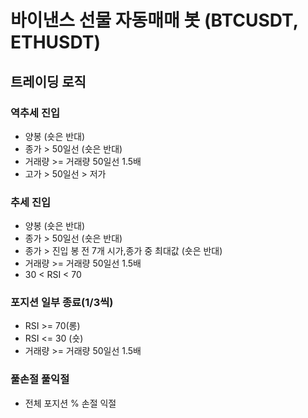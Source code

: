# 바이낸스 선물 자동매매 봇 (BTCUSDT, ETHUSDT)

## 트레이딩 로직

### 역추세 진입

- 양봉 (숏은 반대)
- 종가 > 50일선 (숏은 반대)
- 거래량 >= 거래량 50일선 1.5배
- 고가 > 50일선 > 저가

### 추세 진입

- 양봉 (숏은 반대)
- 종가 > 50일선 (숏은 반대)
- 종가 > 진입 봉 전 7개 시가,종가 중 최대값 (숏은 반대)
- 거래량 >= 거래량 50일선 1.5배
- 30 < RSI < 70

### 포지션 일부 종료(1/3씩)

- RSI >= 70(롱)
- RSI <= 30 (숏)
- 거래량 >= 거래량 50일선 1.5배

### 풀손절 풀익절

- 전체 포지션 % 손절 익절
